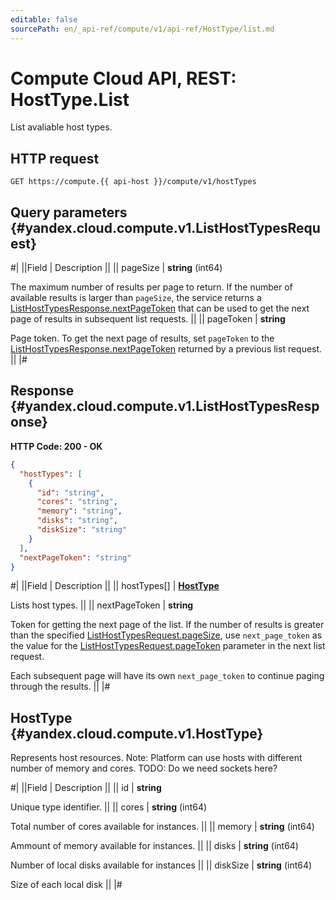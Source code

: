 ```yaml
---
editable: false
sourcePath: en/_api-ref/compute/v1/api-ref/HostType/list.md
---
```


# Compute Cloud API, REST: HostType.List

List avaliable host types.

## HTTP request

```
GET https://compute.{{ api-host }}/compute/v1/hostTypes
```

## Query parameters {#yandex.cloud.compute.v1.ListHostTypesRequest}

#|
||Field | Description ||
|| pageSize | **string** (int64)

The maximum number of results per page to return. If the number of available
results is larger than `pageSize`,
the service returns a [ListHostTypesResponse.nextPageToken](#yandex.cloud.compute.v1.ListHostTypesResponse)
that can be used to get the next page of results in subsequent list requests. ||
|| pageToken | **string**

Page token. To get the next page of results,
set `pageToken` to the [ListHostTypesResponse.nextPageToken](#yandex.cloud.compute.v1.ListHostTypesResponse)
returned by a previous list request. ||
|#

## Response {#yandex.cloud.compute.v1.ListHostTypesResponse}

**HTTP Code: 200 - OK**

```json
{
  "hostTypes": [
    {
      "id": "string",
      "cores": "string",
      "memory": "string",
      "disks": "string",
      "diskSize": "string"
    }
  ],
  "nextPageToken": "string"
}
```

#|
||Field | Description ||
|| hostTypes[] | **[HostType](#yandex.cloud.compute.v1.HostType)**

Lists host types. ||
|| nextPageToken | **string**

Token for getting the next page of the list. If the number of results is greater than
the specified [ListHostTypesRequest.pageSize](#yandex.cloud.compute.v1.ListHostTypesRequest), use `next_page_token` as the value
for the [ListHostTypesRequest.pageToken](#yandex.cloud.compute.v1.ListHostTypesRequest) parameter in the next list request.

Each subsequent page will have its own `next_page_token` to continue paging through the results. ||
|#

## HostType {#yandex.cloud.compute.v1.HostType}

Represents host resources.
Note: Platform can use hosts with different number of memory and cores.
TODO: Do we need sockets here?

#|
||Field | Description ||
|| id | **string**

Unique type identifier. ||
|| cores | **string** (int64)

Total number of cores available for instances. ||
|| memory | **string** (int64)

Ammount of memory available for instances. ||
|| disks | **string** (int64)

Number of local disks available for instances ||
|| diskSize | **string** (int64)

Size of each local disk ||
|#